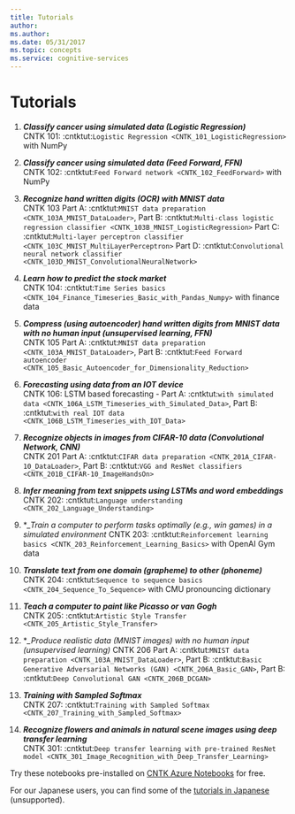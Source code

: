 ```yaml
---
title: Tutorials
author: 
ms.author: 
ms.date: 05/31/2017
ms.topic: concepts
ms.service: cognitive-services
---
```


# Tutorials

1.  **_Classify cancer using simulated data (Logistic Regression)_**<br>
     CNTK 101: :cntktut:`Logistic Regression <CNTK_101_LogisticRegression>` with NumPy

1.  **_Classify cancer using simulated data (Feed Forward, FFN)_**<br>
     CNTK 102: :cntktut:`Feed Forward network <CNTK_102_FeedForward>` with NumPy

1.  **_Recognize hand written digits (OCR) with MNIST data_**<br>
     CNTK 103 Part A: :cntktut:`MNIST data preparation <CNTK_103A_MNIST_DataLoader>`,
     Part B: :cntktut:`Multi-class logistic regression classifier <CNTK_103B_MNIST_LogisticRegression>`
     Part C: :cntktut:`Multi-layer perceptron classifier <CNTK_103C_MNIST_MultiLayerPerceptron>`
     Part D: :cntktut:`Convolutional neural network classifier <CNTK_103D_MNIST_ConvolutionalNeuralNetwork>`

1.  **_Learn how to predict the stock market_**<br>
     CNTK 104: :cntktut:`Time Series basics <CNTK_104_Finance_Timeseries_Basic_with_Pandas_Numpy>` with finance data

1.  **_Compress (using autoencoder) hand written digits from MNIST data with no human input (unsupervised learning, FFN)_**<br>
     CNTK 105 Part A: :cntktut:`MNIST data preparation <CNTK_103A_MNIST_DataLoader>`,
     Part B: :cntktut:`Feed Forward autoencoder <CNTK_105_Basic_Autoencoder_for_Dimensionality_Reduction>`

1.  **_Forecasting using data from an IOT device_**<br>
     CNTK 106: LSTM based forecasting - Part A: :cntktut:`with simulated data <CNTK_106A_LSTM_Timeseries_with_Simulated_Data>`,
     Part B: :cntktut:`with real IOT data <CNTK_106B_LSTM_Timeseries_with_IOT_Data>`

1.  **_Recognize objects in images from CIFAR-10 data (Convolutional Network, CNN)_**<br>
     CNTK 201 Part A: :cntktut:`CIFAR data preparation <CNTK_201A_CIFAR-10_DataLoader>`,
     Part B: :cntktut:`VGG and ResNet classifiers <CNTK_201B_CIFAR-10_ImageHandsOn>`

1.  **_Infer meaning from text snippets using LSTMs and word embeddings_**<br>
     CNTK 202: :cntktut:`Language understanding <CNTK_202_Language_Understanding>`

1.  **_Train a computer to perform tasks optimally (e.g., win games) in a simulated environment*
     CNTK 203: :cntktut:`Reinforcement learning basics <CNTK_203_Reinforcement_Learning_Basics>` with OpenAI Gym data

1.  **_Translate text from one domain (grapheme) to other (phoneme)_**<br>
     CNTK 204: :cntktut:`Sequence to sequence basics <CNTK_204_Sequence_To_Sequence>` with CMU pronouncing dictionary

1.  **_Teach a computer to paint like Picasso or van Gogh_**<br>
     CNTK 205: :cntktut:`Artistic Style Transfer <CNTK_205_Artistic_Style_Transfer>`

1.  **_Produce realistic data (MNIST images) with no human input (unsupervised learning)*
     CNTK 206 Part A:  :cntktut:`MNIST data preparation <CNTK_103A_MNIST_DataLoader>`,
     Part B: :cntktut:`Basic Generative Adversarial Networks (GAN) <CNTK_206A_Basic_GAN>`,
     Part B: :cntktut:`Deep Convolutional GAN <CNTK_206B_DCGAN>`

1.  **_Training with Sampled Softmax_**<br>
     CNTK 207: :cntktut:`Training with Sampled Softmax <CNTK_207_Training_with_Sampled_Softmax>`

1.  **_Recognize flowers and animals in natural scene images using deep transfer learning_**<br>
     CNTK 301: :cntktut:`Deep transfer learning with pre-trained ResNet model <CNTK_301_Image_Recognition_with_Deep_Transfer_Learning>`

Try these notebooks pre-installed on [CNTK Azure Notebooks](https://notebooks.azure.com/cntk/libraries/tutorials) for free.

For our Japanese users, you can find some of the [tutorials in Japanese](https://notebooks.azure.com/library/cntkbeta2_ja) (unsupported).
